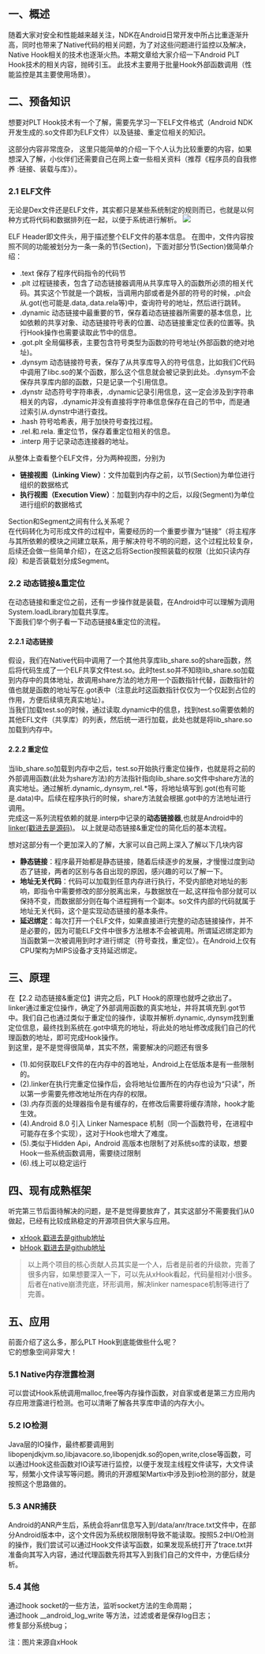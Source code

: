 ## 一、概述
随着大家对安全和性能越来越关注，NDK在Android日常开发中所占比重逐渐升高，同时也带来了Native代码的相关问题，为了对这些问题进行监控以及解决，Native Hook相关的技术也逐渐火热。本期文章给大家介绍一下Android PLT Hook技术的相关内容，抛砖引玉。
此技术主要用于批量Hook外部函数调用（性能监控是其主要使用场景）。
## 二、预备知识
想要对PLT Hook技术有一个了解，需要先学习一下ELF文件格式（Android NDK开发生成的.so文件即为ELF文件）以及链接、重定位相关的知识。   

这部分内容非常庞杂， 这里只能简单的介绍一下个人认为比较重要的内容，如果想深入了解，小伙伴们还需要自己在网上查一些相关资料（推荐《程序员的自我修养 :链接、装载与库》）。
### 2.1 ELF文件
无论是Dex文件还是ELF文件，其实都只是某些系统制定的规则而已，也就是以何种方式将代码和数据排列在一起，以便于系统进行解析。
![](40db4880.png)  

ELF Header即文件头，用于描述整个ELF文件的基本信息。
在图中，文件内容按照不同的功能被划分为一条一条的节(Section)，下面对部分节(Section)做简单介绍：

 - .text 保存了程序代码指令的代码节
 - .plt 过程链接表，包含了动态链接器调用从共享库导入的函数所必须的相关代码。其实这个节就是一个跳板，当调用内部或者是外部的符号的时候，.plt会从.got(也可能是.data,.data.rela等)中，查询符号的地址，然后进行跳转。
 - .dynamic 动态链接中最重要的节，保存着动态链接器所需要的基本信息，比如依赖的共享对象、动态链接符号表的位置、动态链接重定位表的位置等。执行Hook操作也需要读取此节中的信息。
 - .got.plt 全局偏移表，主要包含符号类型为函数的符号地址(外部函数的绝对地址)。
 - .dynsym 动态链接符号表，保存了从共享库导入的符号信息，比如我们C代码中调用了libc.so的某个函数，那么这个信息就会被记录到此处。.dynsym不会保存共享库内部的函数，只是记录一个引用信息。
 - .dynstr 动态符号字符串表，.dynamic记录引用信息，这一定会涉及到字符串相关的内容，.dynamic并没有直接将字符串信息保存在自己的节中，而是通过索引从.dynstr中进行查找。
 - .hash 符号哈希表，用于加快符号查找过程。
 - .rel.和.rela. 重定位节，保存着重定位相关的信息。
 - .interp 用于记录动态连接器的地址。

从整体上查看整个ELF文件，分为两种视图，分别为
 - <strong>链接视图（Linking View）</strong>：文件加载到内存之前，以节(Section)为单位进行组织的数据格式
 - <strong>执行视图（Execution View）</strong>：加载到内存中的之后，以段(Segment)为单位进行组织的数据格式

Section和Segment之间有什么关系呢？   
在代码转化为可形成文件的过程中，需要经历的一个重要步骤为“链接”（将主程序与其所依赖的模块之间建立联系，用于解决符号不明的问题，这个过程比较复杂，后续还会做一些简单介绍），在这之后将Section按照装载的权限（比如只读内存段）和是否装载划分成Segment。</p>
### 2.2 动态链接&amp;重定位
在动态链接和重定位之前，还有一步操作就是装载，在Android中可以理解为调用System.loadLibrary加载共享库。  
下面我们举个例子看一下动态链接&amp;重定位的流程。
#### 2.2.1 动态链接 ####
假设，我们在Native代码中调用了一个其他共享库lib_share.so的share函数，然后将代码生成了一个ELF共享文件test.so。此时test.so并不知晓lib_share.so加载到内存中的具体地址，故调用share方法的地方用一个函数指针代替，函数指针的值也就是函数的地址写在.got表中（注意此时这函数指针仅仅为一个仅起到占位的作用，方便后续填充真实地址）。  
当我们加载test.so的时候，通过读取.dynamic中的信息，找到test.so需要依赖的其他EFL文件（共享库）的列表，然后统一进行加载，此处也就是将lib_share.so加载到内存中。
#### 2.2.2 重定位 ####
当lib_share.so加载到内存中之后，test.so开始执行重定位操作，也就是将之前的外部调用函数(此处为share方法)的方法指针指向lib_share.so文件中share方法的真实地址。通过解析.dynamic,.dynsym,.rel.*等，将地址填写到.got(也有可能是.data)中。后续在程序执行的时候，share方法就会根据.got中的方法地址进行调用。  
完成这一系列流程依赖的就是.interp中记录的<strong>动态链接器</strong>,也就是Android中的<a href="https://android.googlesource.com/platform/bionic/+/master/linker/" target="_blank">linker(戳进去是源码)</a>。
以上就是动态链接&amp;重定位的简化后的基本流程。

想对这部分有一个更加深入的了解，大家可以自己网上深入了解以下几块内容

 - <strong>静态链接</strong>：程序最开始都是静态链接，随着后续逐步的发展，才慢慢过度到动态了链接，两者的区别与各自出现的原因，感兴趣的可以了解一下。
 - <strong>地址无关代码</strong>：代码可以加载到任意内存进行执行，不受内部绝对地址的影响，即指令中需要修改的部分脱离出来，与数据放在一起,这样指令部分就可以保持不变，而数据部分则在每个进程拥有一个副本。so文件内部的代码就属于地址无关代码，这个是实现动态链接的基本条件。
 - <strong>延迟绑定</strong>：每次打开一个ELF文件，如果直接进行完整的动态链接操作，并不是必要的，因为可能ELF文件中很多方法根本不会被调用。所谓延迟绑定即为当函数第一次被调用到时才进行绑定（符号查找，重定位）。在Android上仅有CPU架构为MIPS设备才支持延迟绑定。

## 三、原理
在【2.2 动态链接&amp;重定位】讲完之后，PLT Hook的原理也就呼之欲出了。  
linker通过重定位操作，确定了外部调用函数的真实地址，并将其填充到.got节中。我们自己也通过类似于重定位的操作，读取并解析.dynamic,.dynsym找到重定位信息，最终找到系统在.got中填充的地址，将此处的地址修改成我们自己的代理函数的地址，即可完成Hook操作。  
到这里，是不是觉得很简单，其实不然，需要解决的问题还有很多

- (1).如何获取ELF文件的在内存中的首地址，Android上在低版本是有一些限制的。
- (2).linker在执行完重定位操作后，会将地址位置所在的内存也设为“只读”，所以第一步需要先修改地址所在内存的权限。
- (3).内存页面的处理器指令是有缓存的，在修改后需要将缓存清除，hook才能生效。
- (4).Android 8.0 引入 Linker Namespace 机制（同一个函数符号，在进程中可能存在多个实现），这对于Hook也增大了难度。
- (5).类似于Hidden Api，Android 高版本也限制了对系统so库的读取，想要Hook一些系统函数调用，需要绕过限制
- (6).线上可以稳定运行

## 四、现有成熟框架
听完第三节后面待解决的问题，是不是觉得要放弃了，其实这部分不需要我们从0做起，已经有比较成熟稳定的开源项目供大家与应用。
- <a href="https://github.com/iqiyi/xHook" target="_blank">xHook 戳进去是github地址</a>
- <a href="https://github.com/bytedance/bhook" target="_blank">bHook 戳进去是github地址</a>

>以上两个项目的核心贡献人员其实是一个人，后者是前者的升级款，完善了很多内容，如果想要深入一下，可以先从xHook看起，代码量相对小很多。后者在native崩溃兜底，环形调用，解决linker namespace机制等进行了完善。

## 五、应用
前面介绍了这么多，那么PLT Hook到底能做些什么呢？  
它的想象空间非常大！
### 5.1 Native内存泄露检测 ### 
可以尝试Hook系统调用malloc,free等内存操作函数，对自家或者是第三方应用内存应用泄露进行检测。也可以清晰了解各共享库申请的内存大小。
### 5.2 IO检测 ###
Java层的IO操作，最终都要调用到libopenjdkjvm.so,libjavacore.so,libopenjdk.so的open,write,close等函数，可以通过Hook这些函数对IO读写进行监控，以便于发现主线程文件读写，大文件读写，频繁小文件读写等问题。腾讯的开源框架Martix中涉及到io检测的部分，就是按照这个思路做的。
### 5.3 ANR捕获 ###
Android的ANR产生后，系统会将anr信息写入到/data/anr/trace.txt文件中，在部分Android版本中，这个文件因为系统权限限制导致不能读取。按照5.2中I/O检测的操作，我们尝试可以通过Hook文件读写函数，如果发现系统打开了trace.txt并准备向其写入内容，通过代理函数先将其写入到我们自己的文件中，方便后续分析。
### 5.4 其他

通过hook socket的一些方法，监听socket方法的生命周期；  
通过hook  __android_log_write 等方法，过滤或者是保存log日志；  
修复部分系统bug；





注：图片来源自xHook


